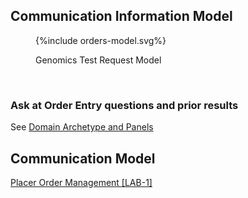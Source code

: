 ## Communication Information Model

<figure>
{%include orders-model.svg%}
<p id="fX.X.X.X-X" class="figureTitle">Genomics Test Request Model</p>
</figure>
<br clear="all">

### Ask at Order Entry questions and prior results

See [Domain Archetype and Panels](DDD-Overview.html#domain-archetype-and-panels)

## Communication Model

[Placer Order Management [LAB-1]](LAB-1.html)
